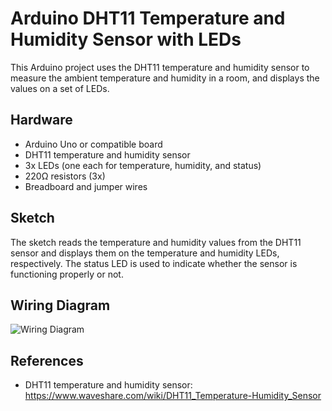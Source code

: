 # Arduino DHT11 Temperature and Humidity Sensor with LEDs

This Arduino project uses the DHT11 temperature and humidity sensor to measure the ambient temperature and humidity in a room, and displays the values on a set of LEDs.

## Hardware

- Arduino Uno or compatible board
- DHT11 temperature and humidity sensor
- 3x LEDs (one each for temperature, humidity, and status)
- 220Ω resistors (3x)
- Breadboard and jumper wires

## Sketch

The sketch reads the temperature and humidity values from the DHT11 sensor and displays them on the temperature and humidity LEDs, respectively. The status LED is used to indicate whether the sensor is functioning properly or not.

## Wiring Diagram

![Wiring Diagram](wiring-diagram.png)

## References

- DHT11 temperature and humidity sensor: https://www.waveshare.com/wiki/DHT11_Temperature-Humidity_Sensor

